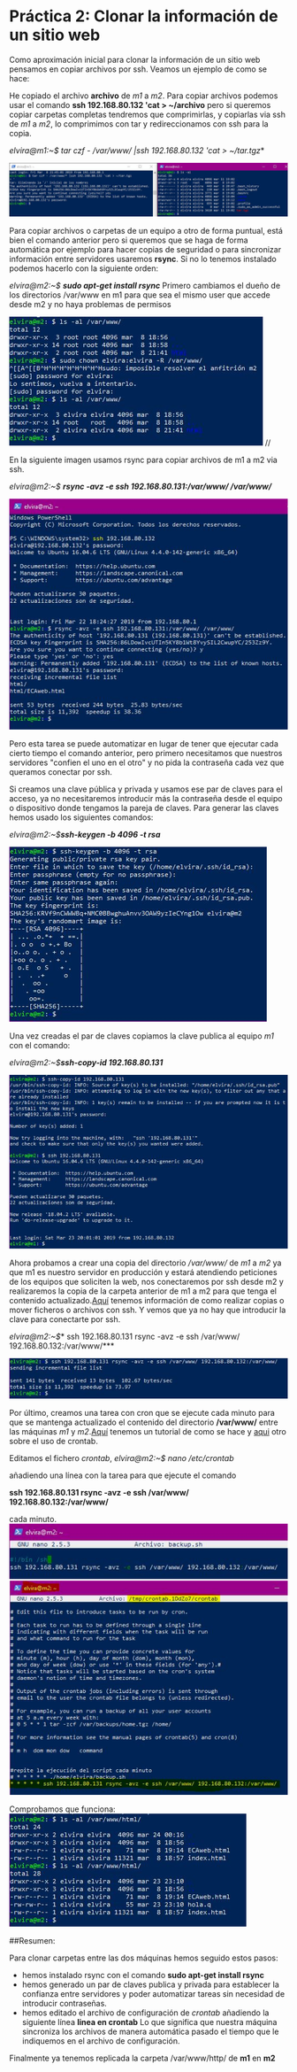 # Práctica 2: Clonar la información de un sitio web

Como aproximación inicial para clonar la información de un sitio web pensamos en copiar archivos por ssh. Veamos un ejemplo de como se hace:

He copiado el archivo **archivo** de *m1* a *m2*. Para copiar archivos podemos usar el comando **ssh 192.168.80.132 'cat > ~/archivo** pero si queremos copiar carpetas completas tendremos que comprimirlas, y copiarlas via ssh de *m1* a *m2*, lo comprimimos con tar y redireccionamos con ssh para la copia.

*elvira@m1:~$ **tar czf - /var/www/* |ssh 192.168.80.132 'cat > ~/tar.tgz***

![imagen](https://github.com/layoel/SWAP2019/blob/master/PRACTICAS/Practica2/imagenes/1.JPG)

Para copiar archivos o carpetas de un equipo a otro de forma puntual, está bien el comando anterior pero si queremos que se haga de forma automática por ejemplo para hacer copias de seguridad o para sincronizar información entre servidores usaremos **rsync**. Si no lo tenemos instalado podemos hacerlo con la siguiente orden:

*elvira@m2:~$ **sudo apt-get install rsync***
Primero cambiamos el dueño de los directorios /var/www en m1 para que sea el mismo user que accede desde m2 y no haya problemas de permisos

![imagen](https://github.com/layoel/SWAP2019/blob/master/PRACTICAS/Practica2/imagenes/2.JPG) //

En la siguiente imagen usamos rsync para copiar archivos de m1 a m2 via ssh.

*elvira@m2:~$ **rsync -avz -e ssh 192.168.80.131:/var/www/ /var/www/***

![imagen](https://github.com/layoel/SWAP2019/blob/master/PRACTICAS/Practica2/imagenes/3.JPG) 

Pero esta tarea se puede automatizar en lugar de tener que ejecutar cada cierto tiempo el comando anterior, pero primero necesitamos que nuestros servidores "confien el uno en el otro" y no pida la contraseña cada vez que queramos conectar por ssh.

Si creamos una clave pública y privada y usamos ese par de claves para el acceso, ya no necesitaremos introducir más la contraseña desde el equipo o dispositivo donde tengamos la pareja de claves. 
Para generar las claves hemos usado los siguientes comandos:

*elvira@m2:~$**ssh-keygen -b 4096 -t rsa***

![imagen](https://github.com/layoel/SWAP2019/blob/master/PRACTICAS/Practica2/imagenes/4.JPG) 

Una vez creadas el par de claves copiamos la clave publica al equipo *m1* con el comando: 

*elvira@m2:~$**ssh-copy-id 192.168.80.131***

![imagen](https://github.com/layoel/SWAP2019/blob/master/PRACTICAS/Practica2/imagenes/5.JPG) 

Ahora probamos a crear una copia del directorio */var/www/* de *m1* a *m2* ya que m1 es nuestro servidor en producción y estará atendiendo peticiones de los equipos que soliciten la web, nos conectaremos por ssh desde m2 y realizaremos la copia de la carpeta anterior de m1 a m2 para que tenga el contenido actualizado.[Aquí](https://kb.iweb.com/hc/es/articles/230241568-Copiar-un-archivo-hacia-otro-servidor-v%C3%ADa-SSH) tenemos información de como realizar copias o mover ficheros o archivos con ssh. Y vemos que ya no hay que introducir la clave para conectarte por ssh.

*elvira@m2:~$** ssh 192.168.80.131 rsync -avz -e ssh /var/www/ 192.168.80.132:/var/www/***

![imagen](https://github.com/layoel/SWAP2019/blob/master/PRACTICAS/Practica2/imagenes/6.JPG)

Por último, creamos una tarea con cron que se ejecute cada minuto para que se mantenga actualizado el contenido del directorio **/var/www/** entre las máquinas *m1* y *m2*.[Aquí](https://www.techrepublic.com/article/how-to-set-up-auto-rsync-backups-using-ssh/) tenemos un tutorial de como se hace y [aqui](https://www.redeszone.net/2017/01/09/utilizar-cron-crontab-linux-programar-tareas/) otro sobre el uso de crontab.

Editamos el fichero *crontab*, 
*elvira@m2:~$ nano /etc/crontab*

añadiendo una línea con la tarea para que ejecute el comando 

**ssh 192.168.80.131 rsync -avz -e ssh /var/www/ 192.168.80.132:/var/www/** 

cada minuto.
![imagen](https://github.com/layoel/SWAP2019/blob/master/PRACTICAS/Practica2/imagenes/7.JPG)
![imagen](https://github.com/layoel/SWAP2019/blob/master/PRACTICAS/Practica2/imagenes/8.JPG)

Comprobamos que funciona:
![imagen](https://github.com/layoel/SWAP2019/blob/master/PRACTICAS/Practica2/imagenes/9.JPG)

##Resumen:

Para clonar carpetas entre las dos máquinas hemos seguido estos pasos:
- hemos instalado rsync con el comando **sudo apt-get install rsync**
- hemos generado un par de claves publica y privada para establecer la confianza entre servidores y poder automatizar tareas sin necesidad de introducir contraseñas.
- hemos editado el archivo de configuración de *crontab* añadiendo la siguiente línea **linea en crontab**
	Lo que significa que nuestra máquina sincroniza los archivos de manera automática pasado el tiempo que le indiquemos en el archivo de configuración.

Finalmente ya tenemos replicada la carpeta /var/www/http/ de **m1** en **m2**
